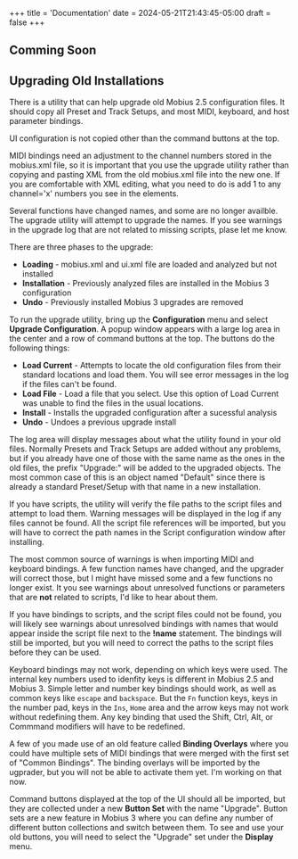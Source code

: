 +++
title = 'Documentation'
date = 2024-05-21T21:43:45-05:00
draft = false
+++

## Comming Soon

## Upgrading Old Installations

There is a utility that can help upgrade old Mobius 2.5 configuration files.  It should copy all Preset and Track Setups, and most MIDI, keyboard, and host parameter bindings.

UI configuration is not copied other than the command buttons at the top.

MIDI bindings need an adjustment to the channel numbers stored in the mobius.xml file, so it is important that you use the upgrade utility rather than copying and pasting XML from the old mobius.xml file into the new one.  If you are comfortable with XML editing, what you need to do is add 1 to any channel='x' numbers you see in the <Binding> elements.

Several functions have changed names, and some are no longer availble.  The upgrade utility will attempt to upgrade the names.  If you see warnings in the upgrade log that are not related to missing scripts, plase let me know.

There are three phases to the upgrade:

- **Loading** - mobius.xml and ui.xml file are loaded and analyzed but not installed
- **Installation** - Previously analyzed files are installed in the Mobius 3 configuration
- **Undo** - Previously installed Mobius 3 upgrades are removed

To run the upgrade utility, bring up the **Configuration** menu and select **Upgrade Configuration**.  A popup window appears with a large log area in the center and a row of command buttons at the top.  The buttons do the following things:

- **Load Current** - Attempts to locate the old configuration files from their standard locations and load them.  You will see error messages in the log if the files can't be found.
- **Load File** - Load a file that you select.  Use this option of Load Current was unable to find the files in the usual locations.
- **Install** - Installs the upgraded configuration after a sucessful analysis
- **Undo** - Undoes a previous upgrade install

The log area will display messages about what the utility found in your old files.  Normally Presets and Track Setups are added without any problems, but if you already have one of those with the same name as the ones in the old files, the prefix "Upgrade:" will be added to the upgraded objects.  The most common case of this is an object named "Default" since there is already a standard Preset/Setup with that name in a new installation.

If you have scripts, the utility will verify the file paths to the script files and attempt to load them.  Warning messages will be displayed in the log if any files cannot be found.  All the script file references will be imported, but you will have to correct the path names in the Script configuration window after installing.

The most common source of warnings is when importing MIDI and keyboard bindings.  A few function names have changed, and the upgrader will correct those, but I might have missed some and a few functions no longer exist.  It you see warnings about unresolved functions or parameters that are **not** related to scripts, I'd like to hear about them.

If you have bindings to scripts, and the script files could not be found, you will likely see warnings about unresolved bindings with names that would appear inside the script file next to the **!name** statement.  The bindings will still be imported, but you will need to correct the paths to the script files before they can be used.

Keyboard bindings may not work, depending on which keys were used.  The internal key numbers used to idenfity keys is different in Mobius 2.5 and Mobius 3.  Simple letter and number key bindings should work, as well as common keys like `escape` and `backspace`.  But the `Fn` function keys, keys in the number pad, keys in the `Ins`, `Home` area and the arrow keys may not work without redefining them.  Any key binding that used the Shift, Ctrl, Alt, or Commmand modifiers will have to be redefined.

A few of you made use of an old feature called **Binding Overlays** where you could have multiple sets of MIDI bindings that were merged with the first set of "Common Bindings".  The binding overlays will be imported by the ugprader, but you will not be able to activate them yet.  I'm working on that now.

Command buttons displayed at the top of the UI should all be imported, but they are collected under a new **Button Set** with the name "Upgrade".  Button sets are a new feature in Mobius 3 where you can define any number of different button collections and switch between them.  To see and use your old buttons, you will need to select the "Upgrade" set under the **Display** menu.





